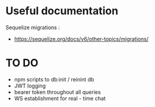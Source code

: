 # Useful documentation

Sequelize migrations :

- https://sequelize.org/docs/v6/other-topics/migrations/

# TO DO

- npm scripts to db:init / reinint db
- JWT logging
- bearer token throughout all queries
- WS establishment for real - time chat

